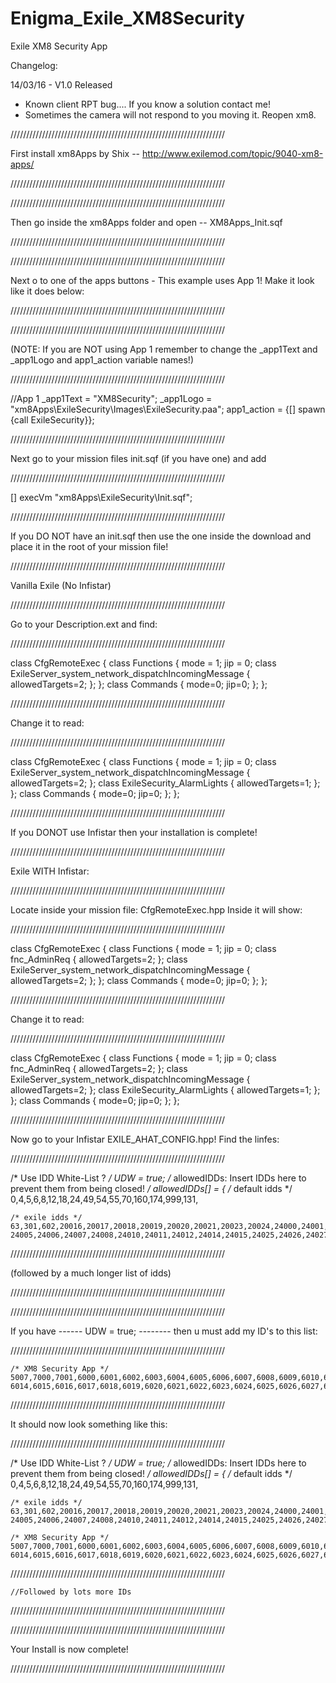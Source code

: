 # Enigma_Exile_XM8Security
Exile XM8 Security App


Changelog:

14/03/16 - V1.0 Released 
- Known client RPT bug.... If you know a solution contact me!
- Sometimes the camera will not respond to you moving it. Reopen xm8.




////////////////////////////////////////////////////////////////////

First install xm8Apps by Shix -- http://www.exilemod.com/topic/9040-xm8-apps/

////////////////////////////////////////////////////////////////////


////////////////////////////////////////////////////////////////////

Then go inside the xm8Apps folder and open -- XM8Apps_Init.sqf

////////////////////////////////////////////////////////////////////


////////////////////////////////////////////////////////////////////

Next o to one of the apps buttons - This example uses App 1!
Make it look like it does below: 

////////////////////////////////////////////////////////////////////



////////////////////////////////////////////////////////////////////

(NOTE: If you are NOT using App 1 remember to change the _app1Text 
and _app1Logo and app1_action variable names!)

////////////////////////////////////////////////////////////////////



//App 1
_app1Text = "XM8Security";
_app1Logo = "xm8Apps\ExileSecurity\Images\ExileSecurity.paa";
app1_action = {[] spawn {call ExileSecurity}};




////////////////////////////////////////////////////////////////////

Next go to your mission files init.sqf (if you have one) and add

////////////////////////////////////////////////////////////////////

[] execVm "xm8Apps\ExileSecurity\Init.sqf";	


////////////////////////////////////////////////////////////////////

If you DO NOT have an init.sqf then use the one inside the download
and place it in the root of your mission file!

////////////////////////////////////////////////////////////////////



Vanilla Exile (No Infistar)

////////////////////////////////////////////////////////////////////

Go to your Description.ext and find:

////////////////////////////////////////////////////////////////////


class CfgRemoteExec
{
    class Functions
{
        mode = 1;
        jip = 0;
        class ExileServer_system_network_dispatchIncomingMessage     { allowedTargets=2; };
    };
    class Commands
    {
		mode=0;
		jip=0;
    };
};


////////////////////////////////////////////////////////////////////

Change it to read:

////////////////////////////////////////////////////////////////////

class CfgRemoteExec
{
    class Functions
{
        mode = 1;
        jip = 0;
        class ExileServer_system_network_dispatchIncomingMessage     { allowedTargets=2; };
		class ExileSecurity_AlarmLights { allowedTargets=1; };		
    };
    class Commands
    {
		mode=0;
		jip=0;
    };
};



////////////////////////////////////////////////////////////////////

If you DONOT use Infistar then your installation is complete!

////////////////////////////////////////////////////////////////////






Exile WITH Infistar:

////////////////////////////////////////////////////////////////////

Locate inside your mission file: CfgRemoteExec.hpp
Inside it will show:

////////////////////////////////////////////////////////////////////


class CfgRemoteExec
{
	class Functions
	{
		mode = 1;
		jip = 0;
		class fnc_AdminReq { allowedTargets=2; };
		class ExileServer_system_network_dispatchIncomingMessage { allowedTargets=2; };
	};
	class Commands
	{
		mode=0;
		jip=0;
	};
};



////////////////////////////////////////////////////////////////////

Change it to read:

////////////////////////////////////////////////////////////////////


class CfgRemoteExec
{
	class Functions
	{
		mode = 1;
		jip = 0;
		class fnc_AdminReq { allowedTargets=2; };
		class ExileServer_system_network_dispatchIncomingMessage { allowedTargets=2; };
		class ExileSecurity_AlarmLights { allowedTargets=1; };			
	};
	class Commands
	{
		mode=0;
		jip=0;
	};
};



////////////////////////////////////////////////////////////////////

Now go to your Infistar EXILE_AHAT_CONFIG.hpp!
Find the linfes:

////////////////////////////////////////////////////////////////////

/* Use IDD White-List ? */ UDW = true;
/* allowedIDDs: Insert IDDs here to prevent them from being closed! */
allowedIDDs[] =
{
	/* default idds */
	0,4,5,6,8,12,18,24,49,54,55,70,160,174,999,131,

	/* exile idds */
	63,301,602,20016,20017,20018,20019,20020,20021,20023,20024,24000,24001,24002,24004,
	24005,24006,24007,24008,24010,24011,24012,24014,24015,24025,24026,24027,



	
////////////////////////////////////////////////////////////////////

(followed by a much longer list of idds)

////////////////////////////////////////////////////////////////////

////////////////////////////////////////////////////////////////////

If you have ------ UDW = true; -------- then u must add my ID's to this list:

////////////////////////////////////////////////////////////////////

	/* XM8 Security App */
	5007,7000,7001,6000,6001,6002,6003,6004,6005,6006,6007,6008,6009,6010,6011,6012,6013,
	6014,6015,6016,6017,6018,6019,6020,6021,6022,6023,6024,6025,6026,6027,6028,6029,




////////////////////////////////////////////////////////////////////

It should now look something like this:

////////////////////////////////////////////////////////////////////

/* Use IDD White-List ? */ UDW = true;
/* allowedIDDs: Insert IDDs here to prevent them from being closed! */
allowedIDDs[] =
{
	/* default idds */
	0,4,5,6,8,12,18,24,49,54,55,70,160,174,999,131,

	/* exile idds */
	63,301,602,20016,20017,20018,20019,20020,20021,20023,20024,24000,24001,24002,24004,
	24005,24006,24007,24008,24010,24011,24012,24014,24015,24025,24026,24027,
	
	/* XM8 Security App */
	5007,7000,7001,6000,6001,6002,6003,6004,6005,6006,6007,6008,6009,6010,6011,6012,6013,
	6014,6015,6016,6017,6018,6019,6020,6021,6022,6023,6024,6025,6026,6027,6028,6029,
	
////////////////////////////////////////////////////////////////////
	
	//Followed by lots more IDs
	
////////////////////////////////////////////////////////////////////


////////////////////////////////////////////////////////////////////

Your Install is now complete!

////////////////////////////////////////////////////////////////////



